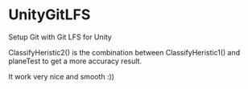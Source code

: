 # UnityGitLFS
Setup Git with Git LFS for Unity

ClassifyHeristic2() is the combination between ClassifyHeristic1() and planeTest to get a more accuracy result.

It work very nice and smooth :))
